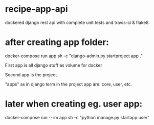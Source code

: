 # recipe-app-api
dockered django rest api with complete unit tests and travis-ci & flake8

# after creating app folder:
docker-compose run app sh -c "django-admin.py startproject app ."

First app is all django stuff as volume for docker

Second app is the project

"apps" as in django term in the project app are: core, user, etc.

# later when creating eg. user app:
docker-compose run --rm app sh -c "python manage.py startapp user"
